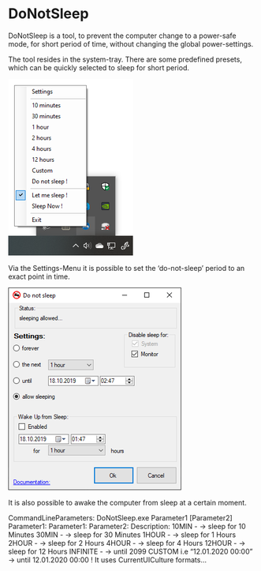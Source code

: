 # DoNotSleep
DoNotSleep is a tool, to prevent the computer change to a power-safe mode, for short period of time, without changing the global power-settings.

The tool resides in the system-tray. There are some predefined presets, which can be quickly selected to sleep for short period.


![System Tray](https://github.com/DAVIDSystems/DoNotSleep/blob/master/donotsleep/images/SystmTray.png)

Via the Settings-Menu it is possible to set the ‘do-not-sleep’ period to an exact point in time.

![Settings](https://github.com/DAVIDSystems/DoNotSleep/blob/master/donotsleep/images/Settings.png)

It is also possible to awake the computer from sleep at a certain moment.

CommandLineParameters:
DoNotSleep.exe Parameter1 [Parameter2]
Parameter1:
Parameter1:	Parameter2:	Description:
10MIN	-	-> sleep for 10 Minutes
30MIN	-	-> sleep for 30 Minutes
1HOUR	-	-> sleep for 1 Hours
2HOUR	-	-> sleep for 2 Hours
4HOUR	-	-> sleep for 4 Hours
12HOUR	-	-> sleep for 12 Hours
INFINITE	-	-> until 2099
CUSTOM	i.e “12.01.2020 00:00”	-> until 12.01.2020 00:00  ! It uses CurrentUICulture formats…
